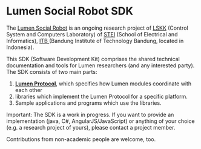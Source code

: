 Lumen Social Robot SDK
======================

The [Lumen Social Robot](http://lumen.lssk.ee.itb.ac.id/) is an ongoing research project of [LSKK](http://lskk.ee.itb.ac.id/)
(Control System and Computers Laboratory) of [STEI](http://ee.itb.ac.id/) (School of Electrical and Informatics),
[ITB ](http://www.itb.ac.id/) (Bandung Institute of Technology Bandung, located in Indonesia).

This SDK (Software Development Kit) comprises the shared technical documentation and tools for Lumen researchers (and
any interested party). The SDK consists of two main parts:

1. [**Lumen Protocol**](doc/protocol.md), which specifies how Lumen modules coordinate with each other
2. libraries which implement the Lumen Protocol for a specific platform.
3. Sample applications and programs which use the libraries.

Important: The SDK is a work in progress. If you want to provide an implementation (java, C#, AngularJS/JavaScript) or
anything of your choice (e.g. a research project of yours), please contact a project member.

Contributions from non-academic people are welcome, too.
